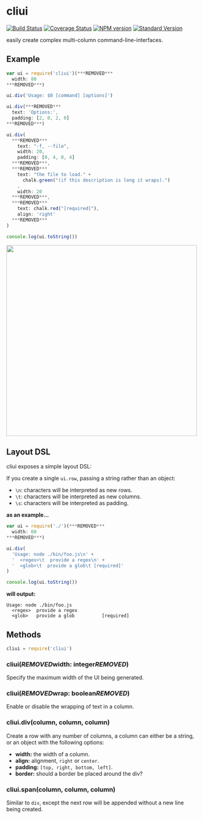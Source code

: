 # cliui

[![Build Status](https://travis-ci.org/yargs/cliui.svg)](https://travis-ci.org/yargs/cliui)
[![Coverage Status](https://coveralls.io/repos/yargs/cliui/badge.svg?branch=)](https://coveralls.io/r/yargs/cliui?branch=)
[![NPM version](https://img.shields.io/npm/v/cliui.svg)](https://www.npmjs.com/package/cliui)
[![Standard Version](https://img.shields.io/badge/release-standard%20version-brightgreen.svg)](https://github.com/conventional-changelog/standard-version)

easily create complex multi-column command-line-interfaces.

## Example

```js
var ui = require('cliui')(***REMOVED***
  width: 80
***REMOVED***)

ui.div('Usage: $0 [command] [options]')

ui.div(***REMOVED***
  text: 'Options:',
  padding: [2, 0, 2, 0]
***REMOVED***)

ui.div(
  ***REMOVED***
    text: "-f, --file",
    width: 20,
    padding: [0, 4, 0, 4]
  ***REMOVED***,
  ***REMOVED***
    text: "the file to load." +
      chalk.green("(if this description is long it wraps).")
    ,
    width: 20
  ***REMOVED***,
  ***REMOVED***
    text: chalk.red("[required]"),
    align: 'right'
  ***REMOVED***
)

console.log(ui.toString())
```

<img width="500" src="screenshot.png">

## Layout DSL

cliui exposes a simple layout DSL:

If you create a single `ui.row`, passing a string rather than an
object:

* `\n`: characters will be interpreted as new rows.
* `\t`: characters will be interpreted as new columns.
* `\s`: characters will be interpreted as padding.

**as an example...**

```js
var ui = require('./')(***REMOVED***
  width: 60
***REMOVED***)

ui.div(
  'Usage: node ./bin/foo.js\n' +
  '  <regex>\t  provide a regex\n' +
  '  <glob>\t  provide a glob\t [required]'
)

console.log(ui.toString())
```

**will output:**

```shell
Usage: node ./bin/foo.js
  <regex>  provide a regex
  <glob>   provide a glob          [required]
```

## Methods

```js
cliui = require('cliui')
```

### cliui(***REMOVED***width: integer***REMOVED***)

Specify the maximum width of the UI being generated.

### cliui(***REMOVED***wrap: boolean***REMOVED***)

Enable or disable the wrapping of text in a column.

### cliui.div(column, column, column)

Create a row with any number of columns, a column
can either be a string, or an object with the following
options:

* **width:** the width of a column.
* **align:** alignment, `right` or `center`.
* **padding:** `[top, right, bottom, left]`.
* **border:** should a border be placed around the div?

### cliui.span(column, column, column)

Similar to `div`, except the next row will be appended without
a new line being created.

